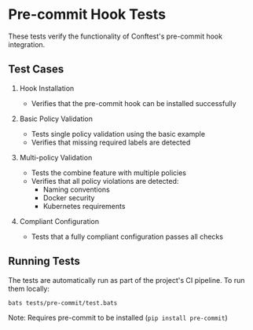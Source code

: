 # Pre-commit Hook Tests

These tests verify the functionality of Conftest's pre-commit hook integration.

## Test Cases

1. Hook Installation
   - Verifies that the pre-commit hook can be installed successfully

2. Basic Policy Validation
   - Tests single policy validation using the basic example
   - Verifies that missing required labels are detected

3. Multi-policy Validation
   - Tests the combine feature with multiple policies
   - Verifies that all policy violations are detected:
     - Naming conventions
     - Docker security
     - Kubernetes requirements

4. Compliant Configuration
   - Tests that a fully compliant configuration passes all checks

## Running Tests

The tests are automatically run as part of the project's CI pipeline. To run them locally:

```bash
bats tests/pre-commit/test.bats
```

Note: Requires pre-commit to be installed (`pip install pre-commit`) 